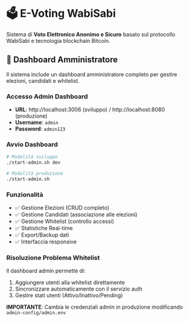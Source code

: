 # 🗳️ E-Voting WabiSabi

Sistema di **Voto Elettronico Anonimo e Sicuro** basato sul protocollo WabiSabi e tecnologia blockchain Bitcoin.

## 🔧 Dashboard Amministratore

Il sistema include un dashboard amministratore completo per gestire elezioni, candidati e whitelist.

### Accesso Admin Dashboard
- **URL**: http://localhost:3006 (sviluppo) / http://localhost:8080 (produzione)
- **Username**: `admin`
- **Password**: `admin123`

### Avvio Dashboard
```bash
# Modalità sviluppo
./start-admin.sh dev

# Modalità produzione
./start-admin.sh
```

### Funzionalità
- ✅ Gestione Elezioni (CRUD completo)
- ✅ Gestione Candidati (associazione alle elezioni)
- ✅ Gestione Whitelist (controllo accessi)
- ✅ Statistiche Real-time
- ✅ Export/Backup dati
- ✅ Interfaccia responsive

### Risoluzione Problema Whitelist
Il dashboard admin permette di:
1. Aggiungere utenti alla whitelist direttamente
2. Sincronizzare automaticamente con il servizio auth
3. Gestire stati utenti (Attivo/Inattivo/Pending)

**IMPORTANTE**: Cambia le credenziali admin in produzione modificando `admin-config/admin.env`
